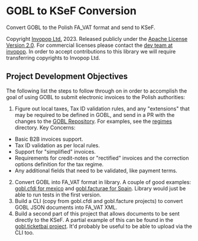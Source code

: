 # GOBL to KSeF Conversion

Convert GOBL to the Polish FA_VAT format and send to KSeF.

Copyright [Invopop Ltd.](https://invopop.com) 2023. Released publicly under the [Apache License Version 2.0](LICENSE). For commercial licenses please contact the [dev team at invopop](mailto:dev@invopop.com). In order to accept contributions to this library we will require transferring copyrights to Invopop Ltd.

## Project Development Objectives

The following list the steps to follow through on in order to accomplish the goal of using GOBL to submit electronic invoices to the Polish authorities:

1. Figure out local taxes, Tax ID validation rules, and any "extensions" that may be required to be defined in GOBL, and send in a PR with the changes to the [GOBL Repository](https://github.com/invopop/gobl). For examples, see the [regimes](https://github.com/invopop/gobl/tree/main/regimes) directory. Key Concerns:
  - Basic B2B invoices support.
  - Tax ID validation as per local rules.
  - Support for "simplified" invoices.
  - Requirements for credit-notes or "rectified" invoices and the correction options definition for the tax regime.
  - Any additional fields that need to be validated, like payment terms.
2. Convert GOBL into FA_VAT format in library. A couple of good examples: [gobl.cfdi for mexico](https://github.com/invopop/gobl.cfdi) and [gobl.facturae for Spain](https://github.com/invopop/gobl.facturae). Library would just be able to run tests in the first version.
3. Build a CLI (copy from gobl.cfdi and gobl.facture projects) to convert GOBL JSON documents into FA_VAT XML.
4. Build a second part of this project that allows documents to be sent directly to the KSeF. A partial example of this can be found in the [gobl.ticketbai project](https://github.com/invopop/gobl.ticketbai/tree/refactor/internal/gateways). It'd probably be useful to be able to upload via the CLI too.